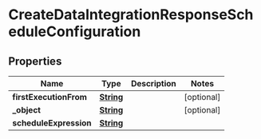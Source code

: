

# CreateDataIntegrationResponseScheduleConfiguration


## Properties

| Name | Type | Description | Notes |
|------------ | ------------- | ------------- | -------------|
|**firstExecutionFrom** | [**String**](String.md) |  |  [optional] |
|**_object** | [**String**](String.md) |  |  [optional] |
|**scheduleExpression** | [**String**](String.md) |  |  |




